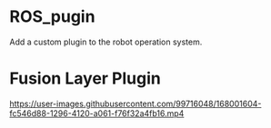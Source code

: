 # ROS_pugin
Add a custom plugin to the robot operation system.

# Fusion Layer Plugin
https://user-images.githubusercontent.com/99716048/168001604-fc546d88-1296-4120-a061-f76f32a4fb16.mp4
